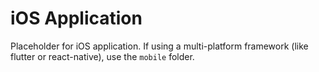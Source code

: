 # iOS Application

Placeholder for iOS application. If using a multi-platform framework (like flutter or react-native), use the `mobile` folder.
